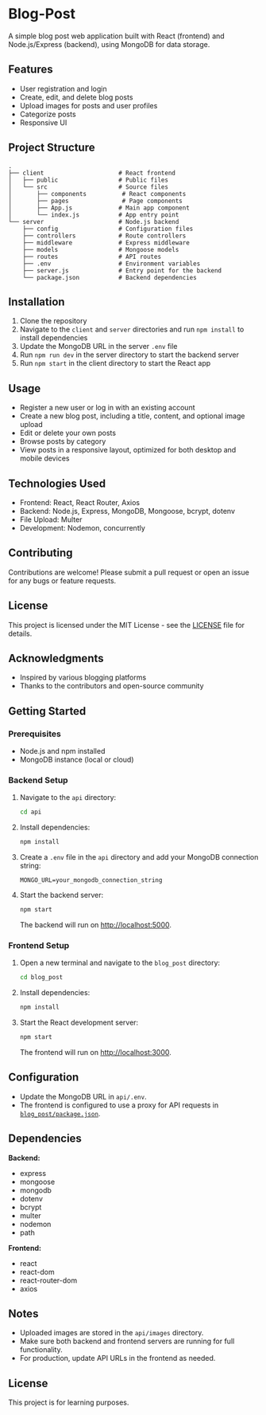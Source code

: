 # Blog-Post

A simple blog post web application built with React (frontend) and Node.js/Express (backend), using MongoDB for data storage.

## Features

- User registration and login
- Create, edit, and delete blog posts
- Upload images for posts and user profiles
- Categorize posts
- Responsive UI

## Project Structure

```
.
├── client                     # React frontend
│   ├── public                 # Public files
│   └── src                    # Source files
│       ├── components          # React components
│       ├── pages               # Page components
│       ├── App.js             # Main app component
│       └── index.js           # App entry point
└── server                     # Node.js backend
    ├── config                 # Configuration files
    ├── controllers            # Route controllers
    ├── middleware             # Express middleware
    ├── models                 # Mongoose models
    ├── routes                 # API routes
    ├── .env                   # Environment variables
    ├── server.js              # Entry point for the backend
    └── package.json           # Backend dependencies
```

## Installation

1. Clone the repository
2. Navigate to the `client` and `server` directories and run `npm install` to install dependencies
3. Update the MongoDB URL in the server `.env` file
4. Run `npm run dev` in the server directory to start the backend server
5. Run `npm start` in the client directory to start the React app

## Usage

- Register a new user or log in with an existing account
- Create a new blog post, including a title, content, and optional image upload
- Edit or delete your own posts
- Browse posts by category
- View posts in a responsive layout, optimized for both desktop and mobile devices

## Technologies Used

- Frontend: React, React Router, Axios
- Backend: Node.js, Express, MongoDB, Mongoose, bcrypt, dotenv
- File Upload: Multer
- Development: Nodemon, concurrently

## Contributing

Contributions are welcome! Please submit a pull request or open an issue for any bugs or feature requests.

## License

This project is licensed under the MIT License - see the [LICENSE](LICENSE) file for details.

## Acknowledgments

- Inspired by various blogging platforms
- Thanks to the contributors and open-source community

## Getting Started

### Prerequisites

- Node.js and npm installed
- MongoDB instance (local or cloud)

### Backend Setup

1. Navigate to the `api` directory:

    ```sh
    cd api
    ```

2. Install dependencies:

    ```sh
    npm install
    ```

3. Create a `.env` file in the `api` directory and add your MongoDB connection string:

    ```
    MONGO_URL=your_mongodb_connection_string
    ```

4. Start the backend server:

    ```sh
    npm start
    ```

   The backend will run on [http://localhost:5000](http://localhost:5000).

### Frontend Setup

1. Open a new terminal and navigate to the `blog_post` directory:

    ```sh
    cd blog_post
    ```

2. Install dependencies:

    ```sh
    npm install
    ```

3. Start the React development server:

    ```sh
    npm start
    ```

   The frontend will run on [http://localhost:3000](http://localhost:3000).

## Configuration

- Update the MongoDB URL in `api/.env`.
- The frontend is configured to use a proxy for API requests in [`blog_post/package.json`](blog_post/package.json).

## Dependencies

**Backend:**
- express
- mongoose
- mongodb
- dotenv
- bcrypt
- multer
- nodemon
- path

**Frontend:**
- react
- react-dom
- react-router-dom
- axios

## Notes

- Uploaded images are stored in the `api/images` directory.
- Make sure both backend and frontend servers are running for full functionality.
- For production, update API URLs in the frontend as needed.

## License

This project is for learning purposes.
